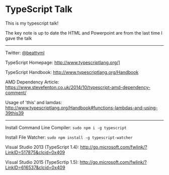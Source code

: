 # TypeScript Talk

This is my typescript talk!

The key note is up to date the HTML and Powerpoint are from the last time I gave the talk

----

Twitter: [@beattyml](https://twitter.com/beattyml1)

TypeScript Homepage: <http://www.typescriptlang.org/]>

TypeScript Handbook: <http://www.typescriptlang.org/Handbook>

AMD Dependency Article: <https://www.stevefenton.co.uk/2014/10/typescript-amd-dependency-comment/>

Usage of 'this' and lamdas: <http://www.typescriptlang.org/Handbook#functions-lambdas-and-using-39this39>

----

Install Command Line Compiler: `sudo npm i -g typescript`

Install File Watcher: `sudo npm install -g typescript-watcher`

Visual Studio 2013 (TypeScript 1.4): <http://go.microsoft.com/fwlink/?LinkID=517875&clcid=0x409>

Visual Studio 2015 (TypeScrtip 1.5): <http://go.microsoft.com/fwlink/?LinkID=616537&clcid=0x409>
